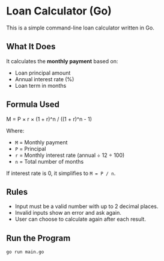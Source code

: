 # Loan Calculator (Go)

This is a simple command-line loan calculator written in Go.

## What It Does

It calculates the **monthly payment** based on:

- Loan principal amount
- Annual interest rate (%)
- Loan term in months

## Formula Used
M = P × r × (1 + r)^n / ((1 + r)^n - 1)


Where:
- `M` = Monthly payment
- `P` = Principal
- `r` = Monthly interest rate (annual ÷ 12 ÷ 100)
- `n` = Total number of months

If interest rate is 0, it simplifies to `M = P / n`.

## Rules

- Input must be a valid number with up to 2 decimal places.
- Invalid inputs show an error and ask again.
- User can choose to calculate again after each result.

## Run the Program

```bash
go run main.go


